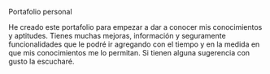 Portafolio personal 

He creado este portafolio para empezar a dar a conocer mis conocimientos y aptitudes. Tienes muchas mejoras, información y seguramente funcionalidades que le podré ir agregando con el tiempo y en la medida en que mis conocimientos me lo permitan. Si tienen alguna sugerencia con gusto la escucharé.
